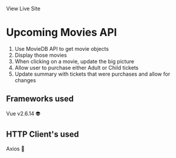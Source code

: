 <a src="https://monopoly-game-javascript.pages.dev/">View Live Site</a>
# Upcoming Movies API

1. Use MovieDB API to get movie objects
2. Display those movies
3. When clicking on a movie, update the big picture
4. Allow user to purchase either Adult or Child tickets
5. Update summary with tickets that were purchases and allow for changes


## Frameworks used
Vue v2.6.14 :alien:

## HTTP Client's used
Axios :robot:
